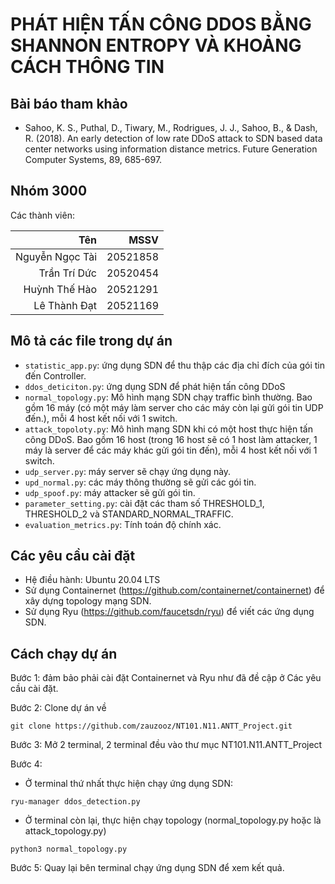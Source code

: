 # PHÁT HIỆN TẤN CÔNG DDOS BẰNG SHANNON ENTROPY VÀ KHOẢNG CÁCH THÔNG TIN

## Bài báo tham khảo

- Sahoo, K. S., Puthal, D., Tiwary, M., Rodrigues, J. J., Sahoo, B., & Dash, R. (2018). An early detection of low rate DDoS attack to SDN based data center networks using information distance metrics. Future Generation Computer Systems, 89, 685-697.

## Nhóm 3000

Các thành viên:

|             Tên |     MSSV |
| --------------: | -------: |
| Nguyễn Ngọc Tài | 20521858 |
|    Trần Trí Dức | 20520454 |
|   Huỳnh Thế Hào | 20521291 |
|    Lê Thành Đạt | 20521169 |

## Mô tả các file trong dự án

- `statistic_app.py`: ứng dụng SDN để thu thập các địa chỉ đích của gói tin đến Controller.
- `ddos_deticiton.py`: ứng dụng SDN để phát hiện tấn công DDoS
- `normal_topology.py`: Mô hình mạng SDN chạy traffic bình thường. Bao gồm 16 máy (có một máy làm server cho các máy còn lại gửi gói tin UDP đến.), mỗi 4 host kết nối với 1 switch.
- `attack_topoloty.py`: Mô hình mạng SDN khi có một host thực hiện tấn công DDoS. Bao gồm 16 host (trong 16 host sẽ có 1 host làm attacker, 1 máy là server để các máy khác gửi gói tin đến), mỗi 4 host kết nối với 1 switch.
- `udp_server.py`: máy server sẽ chạy ứng dụng này.
- `upd_normal.py`: các máy thông thường sẽ gửi các gói tin.
- `udp_spoof.py`: máy attacker sẽ gửi gói tin.
- `parameter_setting.py`: cài đặt các tham số THRESHOLD_1, THRESHOLD_2 và STANDARD_NORMAL_TRAFFIC.
- `evaluation_metrics.py`: Tính toán độ chính xác.

## Các yêu cầu cài đặt

- Hệ điều hành: Ubuntu 20.04 LTS
- Sử dụng Containernet (https://github.com/containernet/containernet) để xây dựng topology mạng SDN.
- Sử dụng Ryu (https://github.com/faucetsdn/ryu) để viết các ứng dụng SDN.

## Cách chạy dự án

Bước 1: đảm bảo phải cài đặt Containernet và Ryu như đã đề cập ở <a herf="#Các yêu cầu cài đặt">Các yêu cầu cài đặt</a>.

Bước 2: Clone dự án về

```Shell
git clone https://github.com/zauzooz/NT101.N11.ANTT_Project.git
```

Bước 3: Mở 2 terminal, 2 terminal đều vào thư mục NT101.N11.ANTT_Project

Bước 4:

- Ở terminal thứ nhất thực hiện chạy ứng dụng SDN:

```Shell
ryu-manager ddos_detection.py
```

- Ở terminal còn lại, thực hiện chạy topology (normal_topology.py hoặc là attack_topology.py)

```Shell
python3 normal_topology.py
```

Bước 5: Quay lại bên terminal chạy ứng dụng SDN để xem kết quả.
